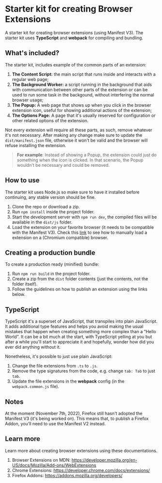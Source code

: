 # Starter kit for creating Browser Extensions

A starter kit for creating browser extensions (using Manifest V3).
The starter kit uses **TypeScript** and **webpack** for compiling and bundling.

## What's included?

The starter kit, includes example of the common parts of an extension:

1. **The Content Script:** the main script that runs inside and interacts with a regular web page;
2. **The Background Worker:** a script running in the background that aids with communication between other parts of the extension or can be used to run some task in the backgound, without interfering the normal browser usage;
3. **The Popup:** A web page that shows up when you click in the browser extension icon, useful for showing additional actions of the extension;
4. **The Options Page:** A page that it's usually reserved for configuration or other related options of the extension.

Not every extension will require all these parts, as such, remove whatever it's not necessary. After making any change make sure to update the `dist/manifest.json` file, otherwise it won't be valid and the browser will refuse installing the extension.

> **For example**: Instead of showing a Popup, the extension could just do something when the icon is clicked. In that scenario, the Popup wouldn't be necessary and could be removed.

## How to use

The starter kit uses Node.js so make sure to have it installed before continuing, any stable version should be fine.

1. Clone the repo or download a zip.
2. Run `npm install` inside the project folder.
3. Start the development server with `npm run dev`, the compiled files will be available in the `dist/js` folder.
4. Load the extension on your favorite browser (it needs to be compatible with the Manifest V3). Check this [link](https://developer.chrome.com/docs/extensions/mv3/getstarted/development-basics/#load-unpacked) to see how to manually load a extension on a (Chromium compatible) browser.

## Creating a production bundle

To create a production ready (minified) bundle:

1. Run `npm run build` in the project folder.
2. Create a zip from the `dist` folder contents (just the contents, not the folder itself).
3. Follow the guidelines on how to publish an extension using the links below.

## TypeScript

TypeScript it's a superset of JavaScript, that transpiles into plain JavaScript. It adds additional type features and helps you avoid making the usual mistakes that happen when creating something more complex than a "Hello World".
It can be a bit much at the start, with TypeScript yelling at you but after a while you'll start to appreciate it and hopefully, wonder how did you ever did anything without it.

Nonetheless, it's possible to just use plain JavaScript:

1. Change the file extensions from `.ts` to `.js`.
2. Remove the type signatures from the code, e.g. change `tab: Tab` to just `tab`.
3. Update the file extensions in the **webpack** config (in the `webpack.common.js` file).

## Notes

At the moment (November 7th, 2022), Firefox still hasn't adopted the Manifest V3 (it's being worked on).
This means that, to publish a Firefox Addon, you'll need to use the Manifest V2 instead.

## Learn more

Learn more about creating browser extensions using these documentations.

1. Browser Extensions on MDN:
   https://developer.mozilla.org/en-US/docs/Mozilla/Add-ons/WebExtensions
2. Chrome Extensions: https://developer.chrome.com/docs/extensions/
3. Firefox Addons: https://addons.mozilla.org/developers/
